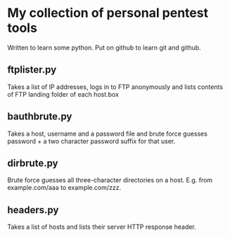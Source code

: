 # My collection of personal pentest tools
Written to learn some python. Put on github to learn git and github.

## ftplister.py
Takes a list of IP addresses, logs in to FTP anonymously and lists contents of FTP landing folder of each host.box

## bauthbrute.py
Takes a host, username and a password file and brute force guesses password + a two character password suffix for that user.

## dirbrute.py
Brute force guesses all three-character directories on a host. E.g. from example.com/aaa to example.com/zzz.

## headers.py
Takes a list of hosts and lists their server HTTP response header. 
